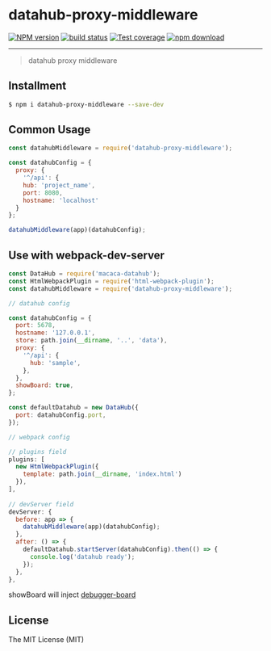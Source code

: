 # datahub-proxy-middleware

[![NPM version][npm-image]][npm-url]
[![build status][travis-image]][travis-url]
[![Test coverage][coveralls-image]][coveralls-url]
[![npm download][download-image]][download-url]

[npm-image]: https://img.shields.io/npm/v/datahub-proxy-middleware.svg?style=flat-square
[npm-url]: https://npmjs.org/package/datahub-proxy-middleware
[travis-image]: https://img.shields.io/travis/macacajs/datahub-proxy-middleware.svg?style=flat-square
[travis-url]: https://travis-ci.org/macacajs/datahub-proxy-middleware
[coveralls-image]: https://img.shields.io/coveralls/macacajs/datahub-proxy-middleware.svg?style=flat-square
[coveralls-url]: https://coveralls.io/r/macacajs/datahub-proxy-middleware?branch=master
[download-image]: https://img.shields.io/npm/dm/datahub-proxy-middleware.svg?style=flat-square
[download-url]: https://npmjs.org/package/datahub-proxy-middleware

---

> datahub proxy middleware

## Installment

```bash
$ npm i datahub-proxy-middleware --save-dev
```

## Common Usage

```javascript
const datahubMiddleware = require('datahub-proxy-middleware');

const datahubConfig = {
  proxy: {
    '^/api': {
    hub: 'project_name',
    port: 8080,
    hostname: 'localhost'
  }
};

datahubMiddleware(app)(datahubConfig);
```

## Use with webpack-dev-server

```javascript
const DataHub = require('macaca-datahub');
const HtmlWebpackPlugin = require('html-webpack-plugin');
const datahubMiddleware = require('datahub-proxy-middleware');

// datahub config

const datahubConfig = {
  port: 5678,
  hostname: '127.0.0.1',
  store: path.join(__dirname, '..', 'data'),
  proxy: {
    '^/api': {
      hub: 'sample',
    },
  },
  showBoard: true,
};

const defaultDatahub = new DataHub({
  port: datahubConfig.port,
});

// webpack config

// plugins field
plugins: [
  new HtmlWebpackPlugin({
    template: path.join(__dirname, 'index.html')
  }),
],
  
// devServer field
devServer: {
  before: app => {
    datahubMiddleware(app)(datahubConfig);
  },
  after: () => {
    defaultDatahub.startServer(datahubConfig).then(() => {
      console.log('datahub ready');
    });
  },
},
```

showBoard will inject [debugger-board](//github.com/macacajs/debugger-board)

## License

The MIT License (MIT)
